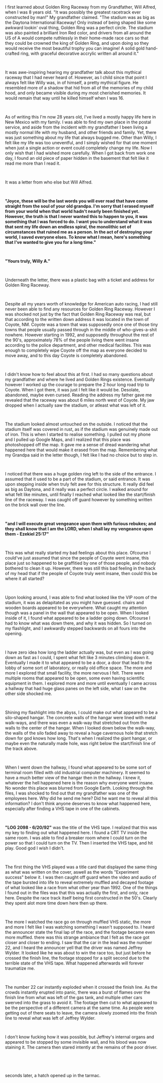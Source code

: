 I first learned about Golden Ring Raceway from my Grandfather, Will Alfred, when I was 8 years old. "It was possibly the greatest racetrack ever constructed by man!" My grandfather claimed. "The stadium was as big as the Daytona International Raceway! Only instead of being shaped like some awkward lookin' oval thing, Golden Ring was a perfect circle. The stadium was also painted a brilliant Iron Red color, and drivers from all around the US of A would compete ruthlessly in their home-made race cars so that they could be crowned the king of Golden Ring, and upon doing so they would receive the most beautiful trophy you can imagine! A solid gold hand-crafted ring, with graceful decorative accrylic written all around it."

&#x200B;

It was awe-inspiring hearing my grandfather talk about this mythical raceway that I had never heard of. However, as I child since that point I always felt like Willy was, in of himself, a pretty mythical figure. He resembled more of a shadow that hid from all of the memories of my child hood, and only became visible during my most cherished memories. It would remain that way until he killed himself when I was 16.

&#x200B;

As of writing this I'm now 28 years old, I've lived a mostly happy life here in New Mexico with my family. I was able to find my own place in the postal service, and aside from the incident with my grandfather I been living a mostly normal life with my husband, and other friends and family. Yet, there was just something about my life that always bugged me. Other than Willy, I felt like my life was too uneventful, and I simply wished for that one moment when just a single action or event could completely change my life. Now I only wish that I had wished more carefully. When I got back from work one day, I found an old piece of paper hidden in the basement that felt like it read me more than I read it.

&#x200B;

It was a letter from who else but Will Alfred.

&#x200B;

**"Joyce, these will be the last words you will ever read that have come straight from the soul of your old grandpa. I'm sorry that I erased myself from your world when that world hadn't nearly been finished yet. However, the truth is that I never wanted this to happen to you, it was something that I was forced to do. I want you to understand what it was that sent my life down an endless spiral, the monolithic set of circumstances that ruined me as a person. In the act of destroying your world, I saved everyone elses. To know what I mean, here's something that I've wanted to give you for a long time."**

&#x200B;

**"Yours truly, Willy A."**

&#x200B;

Underneath the letter, there was a plastic bag with a ticket and address for Golden Ring Raceway.

&#x200B;

Despite all my years worth of knowledge for American auto racing, I had still never been able to find any resources for Golden Ring Raceway. However I was shocked not just by the fact that Golden Ring Raceway was real, but that according to the written down address it was located in the town of Coyote, NM. Coyote was a town that was supposedly once one of those tiny towns that people usually passed through in the middle of who-gives-a-shit nowhere. However starting in 1992, and supposedly throughout the rest of the 90's, approximately 78% of the people living there went insane according to the police department, and other medical facilites. This was enough to completely wipe Coyote off the map as everyone decided to move away, and to this day Coyote is completely abandoned.

&#x200B;

I didn't know how to feel about this at first. I had so many questions about my grandfather and where he lived and Golden Rings existence. Eventually however I worked up the courage to prepare the 2 hour long road trip to Coyote. When I got there, it was just I felt like it would be. Desolate, abandoned, maybe even cursed. Reading the address my father gave me revealed that the raceway was about 6 miles north west of Coyote. My jaw dropped when I actually saw the stadium, or atleast what was left of it. 

&#x200B;

The stadium looked almost untouched on the outside. I noticed that the stadium itself was covered in rust, as if the stadium was genuinely made out of iron. This is when I started to realise something. I pulled out my phone and I pulled up Google Maps, and I realized that this place was photoshopped off the map. It gave me a sense of dread wandering what happened here that would make it erased from the map. Remembering what my Grandpa said in the letter though, I felt like I had no choice but to step in.

&#x200B;

I noticed that there was a huge golden ring left to the side of the entrance. I assumed that it used to be a part of the stadium, or said entrance. It was upon stepping inside when truly felt awe for this structure. It really did feel as big as Daytona, and it really was a perfect circle. I walked around for what felt like minutes, until finally I reached what looked like the start/finish line of the raceway. I was caught off guard however by something written on the brick wall over the line.

&#x200B;

**"and I will execute great vengeance upon them with furious rebukes; and they shall know that I am the LORD, when I shall lay my vengeance upon them - Ezekiel 25:17"**

&#x200B;

This was what really started my bad feelings about this place. Ofcourse I could've just assumed that since the people of Coyote went insane, this place just so happened to be graffitied by one of those people, and nobody bothered to clean it up. However, there was still this bad feeling in the back of my head that if the people of Coyote truly went insane, then could this be where it all started?

&#x200B;

Upon looking around, I was able to find what looked like the VIP room of the stadium, it was as delapitated as you might have guessed. chairs and wooden boards appeared to be everywhere. What caught my attention though was a panel in the wall that appeared to be open. When I looked inside of it, I found what appeared to be a ladder going down. Ofcourse I had to know what was down there, and why it was hidden. So I turned on my flashlight, and I awkwardly stepped backwards on all fours into the opening.

&#x200B;

I have zero idea how long the ladder actually was, but even as I was going down as fast as I could, I spent what felt like 3 minutes climbing down it. Eventually I made it to what appeared to be a door, a door that lead to the lobby of some sort of laboratory, or really old office space. The more and more I explored that small facility, the more nervous I felt. There were multiple rooms that appeared to be open, some even having scientific equipment in them. I explored more and more until eventually I came across a hallway that had huge glass panes on the left side, what I saw on the other side shocked me.

&#x200B;

Shining my flashlight into the abyss, I could make out what appeared to be a silo-shaped hangar. The concrete walls of the hangar were lined with metal walk-ways, and there was even a walk-way that stretched out from the walls to the center of the hangar. When I looked down below the walk-way, the walls of the silo faded away to reveal a huge cavernous hole that stretch down for god knows how long. That's when I realized the giant hangar, or maybe even the naturally made hole, was right below the start/finish line of the track above.

&#x200B;

When I went down the hallway, I found what appeared to be some sort of terminal room filled with old industrial computer machinery. It seemed to have a much better view of the hangar then in the hallway. I knew it, whatever the hell happened here is the reason why everyone went insane. No wonder this place was blurred from Google Earth. Looking through the files, I was shocked to find out that my grandfather was one of the employees here. Why did he send me here? Did he want me to reveal all this information? I don't think anyone deserves to know what happened here, especially after finding a VHS tape in one of the cabinets.

&#x200B;

**"LOG 2098 - 6/20/92"** was the title of the VHS tape. I realized that this was my key to finding out what happened here. I found a CRT TV inside the same room. I was able to find a breaker room where I could turn on the power so that I could turn on the TV. Then I inserted the VHS tape, and hit play. Good god I wish I didn't.

&#x200B;

The first thing the VHS played was a title card that displayed the same thing as what was written on the cover, aswell as the words "Experiment success" below it. I was then caught off guard when the video and audio of the tape bursted into life to reveal extremely muffled and decayed footage of what looked like a race from what other year than 1992. One of the things I found out in the files was that this was actually the first, and only, race here. Despite the race track itself being first constructed in the 50's. Clearly they spent alot more time down here then up there.

&#x200B;

The more I watched the race go on through muffled VHS static, the more and more I felt like I was watching something I wasn't supposed to. I heard the announcer state the final lap of the race, and the footage became even more muffled. there was this strange ambiance that I felt as the race got closer and closer to ending. I saw that the car in the lead was the number 22, and I heard the announcer yell that the driver was named Jeffrey Wylder. It looked like he was about to win the race too, but just before he crossed the finish line, the footage stopped for a split second due to the terrible state of the VHS tape. What happened afterwards will forever traumatize me.

&#x200B;

The number 22 car instantly exploded when it crossed the finish line. As the crowds instantly erupted into panic, there was a burst of flames over the finish line from what was left of the gas tank, and multiple other cars swerved into the grass to avoid it. The footage then cut to what appeared to be the perspective of a different camera at the same time. As people were getting out of there seats to leave, the camera slowly zoomed into the finish line to reveal what was left of Jeffrey Wylder.

&#x200B;

I don't know fucking how it was possible, but Jeffrey's internal organs and appeared to be stopped by some invisible wall, and his blood was now staining it. The camera then stared intently at the remains of the poor driver.

&#x200B;

&#x200B;

seconds later, a hatch opened up in the tarmac.